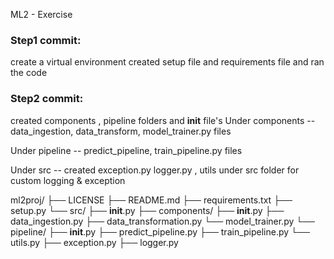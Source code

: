 ML2 - Exercise 

### Step1 commit: 
create a virtual environment 
created setup file and requirements file and ran the code  

### Step2  commit: 
created components , pipeline  folders and  __init__ file's
  Under components --data_ingestion, data_transform, model_trainer.py files 

  Under pipeline  -- predict_pipeline, train_pipeline.py files 

  Under src  -- created exception.py logger.py , utils under src folder  for custom logging & exception


ml2proj/
    ├── LICENSE
    ├── README.md
    ├── requirements.txt
    ├── setup.py
    └── src/
        ├── __init__.py
        ├── components/
            ├── __init__.py
            ├── data_ingestion.py
            ├── data_transformation.py
            └── model_trainer.py
        └── pipeline/
            ├── __init__.py
            ├── predict_pipeline.py
            ├── train_pipeline.py
        └── utils.py
        ├── exception.py
        ├── logger.py    
